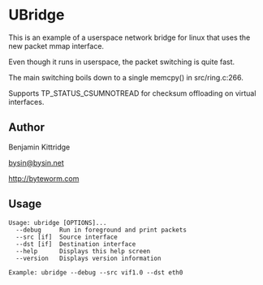 UBridge
===
This is an example of a userspace network bridge for linux that uses the new packet mmap interface.

Even though it runs in userspace, the packet switching is quite fast.

The main switching boils down to a single memcpy() in src/ring.c:266.

Supports TP_STATUS_CSUMNOTREAD for checksum offloading on virtual interfaces.

Author
----
Benjamin Kittridge

bysin@bysin.net

http://byteworm.com

Usage
----

    Usage: ubridge [OPTIONS]...
      --debug     Run in foreground and print packets
      --src [if]  Source interface
      --dst [if]  Destination interface
      --help      Displays this help screen
      --version   Displays version information

    Example: ubridge --debug --src vif1.0 --dst eth0
